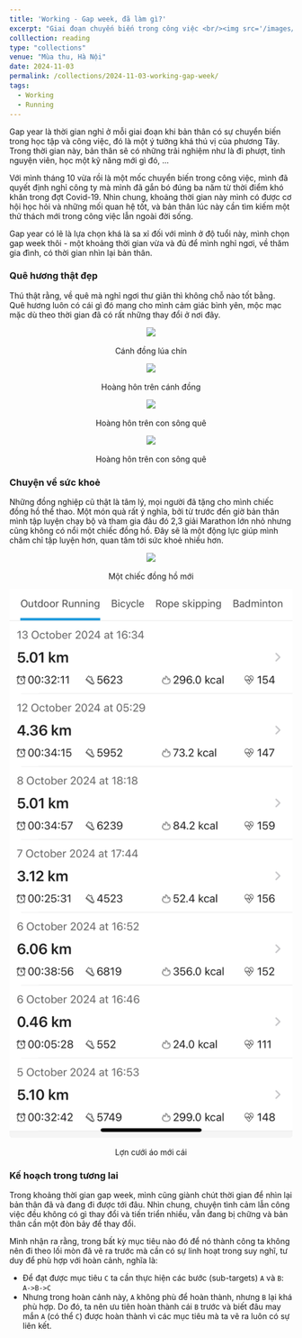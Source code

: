 ```yaml
---
title: 'Working - Gap week, đã làm gì?'
excerpt: "Giai đoạn chuyến biến trong công việc <br/><img src='/images/mylife/gap-week-2024/cover.PNG'>"
colllection: reading
type: "collections"
venue: "Mùa thu, Hà Nội"
date: 2024-11-03
permalink: /collections/2024-11-03-working-gap-week/
tags:
  - Working
  - Running
---
```


<head>
    <style type="text/css">
        figure{text-align: center;}
        math{text-align: center;}
    </style>
</head>

Gap year là thời gian nghỉ ở mỗi giai đoạn khi bản thân có sự chuyển biến trong học tập và công việc, đó là một ý tưởng khá thú vị của phương Tây. Trong thời gian này, bản thân sẽ có những trải nghiệm như là đi phượt, tình nguyện viên, học một kỹ năng mới gì đó, ...

Với mình tháng 10 vừa rồi là một mốc chuyển biến trong công việc, mình đã quyết định nghỉ công ty mà mình đã gắn bó đúng ba năm từ thời điểm khó khăn trong đợt Covid-19. Nhìn chung, khoảng thời gian này mình có được cơ hội học hỏi và những mối quan hệ tốt, và bản thân lúc này cần tìm kiếm một thử thách mới trong công việc lẫn ngoài đời sống.

Gap year có lẽ là lựa chọn khá là sa xỉ đối với mình ở độ tuổi này, mình chọn gap week thôi - một khoảng thời gian vừa và đủ để mình nghỉ ngơi, về thăm gia đình, có thời gian nhìn lại bản thân.

### Quê hương thật đẹp

Thú thật rằng, về quê mà nghỉ ngơi thư giãn thì không chỗ nào tốt bằng. Quê hương luôn có cái gì đó mang cho mình cảm giác bình yên, mộc mạc mặc dù theo thời gian đã có rất những thay đổi ở nơi đây.

<p style="text-align:center;">
  <img src='/images/mylife/gap-week-2024/IMG_0008.PNG'>
  <p style="text-align:center;"><b></b>Cánh đồng lúa chín</p>
</p> 

<p style="text-align:center;">
  <img src='/images/mylife/gap-week-2024/IMG_0011.PNG'>
  <p style="text-align:center;"><b></b>Hoàng hôn trên cánh đồng</p>
</p> 

<p style="text-align:center;">
  <img src='/images/mylife/gap-week-2024/IMG_0013.PNG'>
  <p style="text-align:center;"><b></b>Hoàng hôn trên con sông quê</p>
</p>

<p style="text-align:center;">
  <img src='/images/mylife/gap-week-2024/IMG_0015.PNG'>
  <p style="text-align:center;"><b></b>Hoàng hôn trên con sông quê</p>
</p>

### Chuyện về sức khoẻ
Những đồng nghiệp cũ thật là tâm lý, mọi người đã tặng cho mình chiếc đồng hồ thể thao. Một món quà rất ý nghĩa, bởi từ trước đến giờ bản thân mình tập luyện chạy bộ và tham gia đâu đó 2,3 giải Marathon lớn nhỏ nhưng cũng không có nổi một chiếc đồng hồ. Đây sẽ là một động lực giúp mình chăm chỉ tập luyện hơn, quan tâm tới sức khoẻ nhiều hơn.

<p style="text-align:center;">
  <img src='/images/mylife/gap-week-2024/IMG_0017.PNG'>
  <p style="text-align:center;"><b></b>Một chiếc đồng hồ mới</p>
</p>

<p style="text-align:center;">
  <img src='/images/mylife/gap-week-2024/IMG_0188.jpg'>
  <p style="text-align:center;"><b></b>Lợn cưới áo mới cái</p>
</p>

### Kế hoạch trong tương lai
Trong khoảng thời gian gap week, mình cũng giành chút thời gian để nhìn lại bản thân đã và đang đi được tới đâu. Nhìn chung, chuyện tình cảm lẫn công việc đều không có gì thay đổi và tiến triển nhiều, vẫn đang bị chững và bản thân cần một đòn bảy để thay đổi.

Mình nhận ra rằng, trong bất kỳ mục tiêu nào đó để nó thành công ta không nên đi theo lối mòn đã vẽ ra trước mà cần có sự linh hoạt trong suy nghĩ, tư duy để phù hợp với hoàn cảnh, nghĩa là:
+ Để đạt được mục tiêu `C` ta cần thực hiện các bước (sub-targets) `A` và `B`: `A->B->C`
+ Nhưng trong hoàn cảnh này, `A` không phù để hoàn thành, nhưng `B` lại khá phù hợp. Do đó, ta nên ưu tiên hoàn thành cái `B` trước và biết đâu may mắn `A` (có thể `C`) được hoàn thành vì các mục tiêu mà ta vẽ ra luôn có sự liên kết.